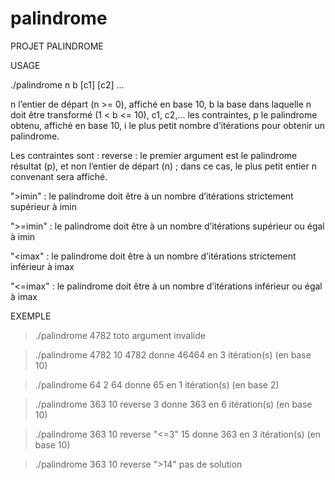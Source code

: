# palindrome

PROJET PALINDROME

USAGE

./palindrome n b [c1] [c2] ...

n l’entier de départ (n >= 0), affiché en base 10,
b la base dans laquelle n doit être transformé (1 < b <= 10),
c1, c2,... les contraintes,
p le palindrome obtenu, affiché en base 10,
i le plus petit nombre d’itérations pour obtenir un palindrome.

Les contraintes sont :
reverse  : le premier argument est le palindrome résultat (p), et non l’entier de départ (n) ;
dans ce cas, le plus petit entier n convenant sera affiché.

">imin"  : le palindrome doit être à un nombre d’itérations strictement supérieur à imin

">=imin" : le palindrome doit être à un nombre d’itérations supérieur ou égal à imin

"<imax"  : le palindrome doit être à un nombre d’itérations strictement inférieur à imax

"<=imax" : le palindrome doit être à un nombre d’itérations inférieur ou égal à imax


EXEMPLE

>./palindrome 4782 toto
argument invalide

>./palindrome 4782 10
4782 donne 46464 en 3 itération(s) (en base 10)

>./palindrome 64 2
64 donne 65 en 1 itération(s) (en base 2)

>./palindrome 363 10 reverse
3 donne 363 en 6 itération(s) (en base 10)

>./palindrome 363 10 reverse "<=3"
15 donne 363 en 3 itération(s) (en base 10)

>./palindrome 363 10 reverse ">14"
pas de solution
